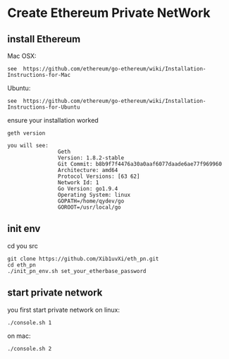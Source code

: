 # Create Ethereum Private NetWork

## install Ethereum
Mac OSX:
```
see  https://github.com/ethereum/go-ethereum/wiki/Installation-Instructions-for-Mac
```

Ubuntu:
```
see  https://github.com/ethereum/go-ethereum/wiki/Installation-Instructions-for-Ubuntu
```

ensure your installation worked
```
geth version

you will see:
                Geth
                Version: 1.8.2-stable
                Git Commit: b8b9f7f4476a30a0aaf6077daade6ae77f969960
                Architecture: amd64
                Protocol Versions: [63 62]
                Network Id: 1
                Go Version: go1.9.4
                Operating System: linux
                GOPATH=/home/qydev/go
                GOROOT=/usr/local/go
```

## init env
cd you src
```
git clone https://github.com/Xib1uvXi/eth_pn.git
cd eth_pn
./init_pn_env.sh set_your_etherbase_password
```

## start private network
you first start private network
on linux:
```
./console.sh 1
```
on mac:
```
./console.sh 2
```